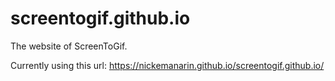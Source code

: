 # screentogif.github.io
The website of ScreenToGif.

Currently using this url: https://nickemanarin.github.io/screentogif.github.io/ 
